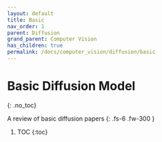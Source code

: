 ```yaml
---
layout: default
title: Basic
nav_order: 1
parent: Diffusion
grand_parent: Computer Vision
has_children: true
permalink: /docs/computer_vision/diffusion/basic
---
```


# Basic Diffusion Model
{: .no_toc}

A review of basic diffusion papers
{: .fs-6 .fw-300 }
1. TOC
{:toc}